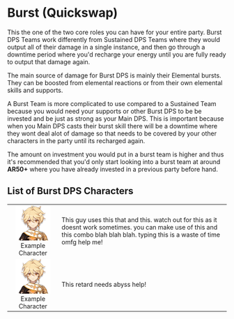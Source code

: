 # Burst \(Quickswap\)

This the one of the two core roles you can have for your entire party. Burst DPS Teams work differently from Sustained DPS Teams where they would output all of their damage in a single instance, and then go through a downtime period where you'd recharge your energy until you are fully ready to output that damage again.

The main source of damage for Burst DPS is mainly their Elemental bursts. They can be boosted from elemental reactions or from their own elemental skills and supports.

A Burst Team is more complicated to use compared to a Sustained Team because you would need your supports or other Burst DPS to be be invested and be just as strong as your Main DPS. This is important because when you Main DPS casts their burst skill there will be a downtime where they wont deal alot of damage so that needs to be covered by your other characters in the party until its recharged again. 

The amount on investment you would put in a burst team is higher and thus it's recommended that you'd only start looking into a burst team at around **AR50+** where you have already invested in a previous party before hand.

## List of Burst DPS Characters

|  |  |
| :---: | :--- |
| ![](../../.gitbook/assets/ui_avataricon_aether.png)  Example Character | This guy uses this that and this. watch out for this as it doesnt work sometimes. you can make use of this and this combo blah blah blah. typing this is a waste of time omfg help me! |
| ![](../../.gitbook/assets/ui_avataricon_aether.png)  Example Character | This retard needs abyss help! |

